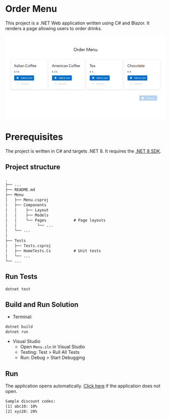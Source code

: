 ﻿# Order Menu

This project is a .NET Web application written using C# and Blazor. It renders a page allowing users to order drinks.

![Preview](./Menu/Static/preview.png)

# Prerequisites

The project is written in C# and targets .NET 8. It requires the [.NET 8 SDK](https://dotnet.microsoft.com/en-us/download). 
## Project structure
```console
.
├── ...
├── README.md
├── Menu                    
│   ├── Menu.csproj
│   ├── Components
│   │    ├── Layout
│   │    ├── Models
│   │    └── Pages            # Page layouts
│   │         └── ...
│   └── ...
│  
├── Tests
│   ├── Tests.csproj
│   ├── HomeTests.Cs          # Unit tests
│   └── ...
└── ...
```
## Run Tests
```console
dotnet test
```

## Build and Run Solution

- Terminal:
```console
dotnet build
dotnet run
```
- Visual Studio
    - Open ```Menu.sln``` in Visual Studio
    - Testing: Test > Rull All Tests
    - Run: Debug > Start Debugging
## Run
The application opens automatically. [Click here](http://localhost:3000) if the application does not open.
```
Sample discount codes: 
[1] abc10: 10%
[2] xyz20: 20%
```
